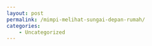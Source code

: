 ```yaml
---
layout: post
permalink: /mimpi-melihat-sungai-depan-rumah/
categories:
    - Uncategorized
---
```



